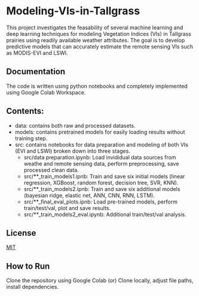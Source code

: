 # Modeling-VIs-in-Tallgrass

This project investigates the feasability of several machine learning and deep learning techniques for modeling Vegetation Indices (VIs) in Tallgrass prairies using readily available weather attributes. The goal is to develop predictive models that can accurately estimate the remote sensing VIs such as MODIS-EVI and LSWI.

## Documentation
The code is written using python notebooks and completely implemented using Google Colab Workspace.

## Contents:
- data: contains both raw and processed datasets.
- models: contains pretrained models for easily loading results without training step.
- src: contains notebooks for data preparation and modeling of both VIs (EVI and LSWI) broken down into three stages.
    - src/data preparation.ipynb: Load invididual data sources from weathe and remote sensing data, perform preprocessing, save processed clean data.
    - src/**_train_models1.ipnb: Train and save six initial models (linear regression, XGBoost, random forest, decision tree, SVR, KNN).
    - src/**_train_models2.ipnb: Train and save six additional models (bayesian ridge, elastic net, ANN, CNN, RNN, LSTM).
    - src/**_final_eval_plots.ipnb: Load pre-trained models, perform train/test/val, plot and save results.
    - src/**_train_models2_eval.ipynb: Additional train/test/val analysis.


## License
[MIT](https://choosealicense.com/licenses/mit/)

## How to Run
Clone the repository using Google Colab 
(or)
Clone locally, adjust file paths, install dependencies.